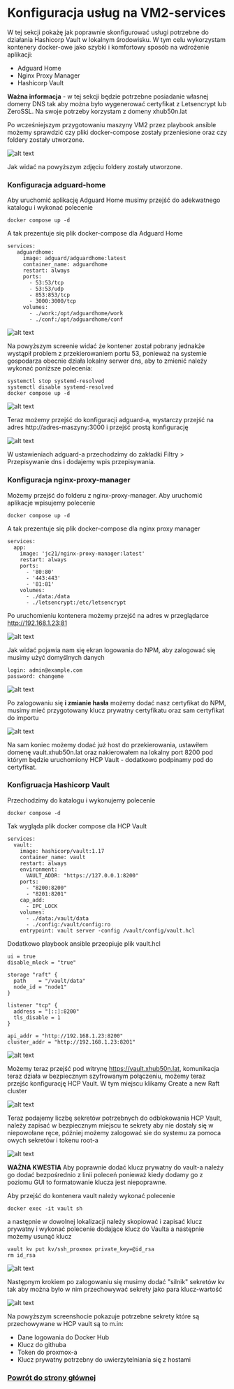 # Konfiguracja usług na VM2-services

W tej sekcji pokażę jak poprawnie skonfigurować usługi potrzebne do działania Hashicorp Vault w lokalnym środowisku. W tym celu wykorzystam kontenery docker-owe jako szybki i komfortowy sposób na wdrożenie aplikacji:
 - Adguard Home
 - Nginx Proxy Manager
 - Hashicorp Vault

**Ważna informacja** - w tej sekcji będzie potrzebne posiadanie własnej domeny DNS tak aby można było wygenerować certyfikat z Letsencrypt lub ZeroSSL. Na swoje potrzeby korzystam z domeny xhub50n.lat

Po wcześniejszym przygotowaniu maszyny VM2 przez playbook ansible możemy sprawdzić czy pliki docker-compose zostały przeniesione oraz czy foldery zostały utworzone.

![alt text](./images/Docker%20configuration/Docker%20configuration/check-docker.png)

Jak widać na powyższym zdjęciu foldery zostały utworzone.

### Konfiguracja adguard-home

Aby uruchomić aplikację Adguard Home musimy przejść do adekwatnego katalogu i wykonać polecenie 

```
docker compose up -d
```

A tak prezentuje się plik docker-compose dla Adguard Home

```
services:
   adguardhome:
     image: adguard/adguardhome:latest
     container_name: adguardhome
     restart: always
     ports:
       - 53:53/tcp
       - 53:53/udp
       - 853:853/tcp
       - 3000:3000/tcp
     volumes:
       - ./work:/opt/adguardhome/work
       - ./conf:/opt/adguardhome/conf
```

![alt text](./images/Docker%20configuration/adguard-error.png)

Na powyższym screenie widać że kontener został pobrany jednakże wystąpił problem z przekierowaniem portu 53, ponieważ na systemie gospodarza obecnie działa lokalny serwer dns, aby to zmienić należy wykonać poniższe polecenia:

```
systemctl stop systemd-resolved
systemctl disable systemd-resolved
docker compose up -d
```

![alt text](./images/Docker%20configuration/adguard-home.png)


Teraz możemy przejść do konfiguracji adguard-a, wystarczy przejść na adres http://adres-maszyny:3000 i przejść prostą konfigurację


![alt text](./images/Docker%20configuration/dns-rewrite.png)

W ustawieniach adguard-a przechodzimy do zakładki Filtry > Przepisywanie dns i dodajemy wpis przepisywania. 

### Konfiguracja nginx-proxy-manager

Możemy przejść do folderu z nginx-proxy-manager. Aby uruchomić aplikacje wpisujemy polecenie 

```
docker compose up -d
```

A tak prezentuje się plik docker-compose dla nginx proxy manager

```
services:
  app:
    image: 'jc21/nginx-proxy-manager:latest'
    restart: always
    ports:
      - '80:80'
      - '443:443'
      - '81:81'
    volumes:
      - ./data:/data
      - ./letsencrypt:/etc/letsencrypt
```

Po uruchomieniu kontenera możemy przejść na adres w przeglądarce http://192.168.1.23:81 

![alt text](npm-conf.png)

Jak widać pojawia nam się ekran logowania do NPM, aby zalogować się musimy użyć domyślnych danych
```
login: admin@example.com
password: changeme
```

![alt text](./images/Docker%20configuration/add-cert.png)

Po zalogowaniu się **i zmianie hasła** możemy dodać nasz certyfikat do NPM, musimy mieć przygotowany klucz prywatny certyfikatu oraz sam certyfikat do importu

![alt text](./images/Docker%20configuration/add-host.png)

Na sam koniec możemy dodać już host do przekierowania, ustawiłem domenę vault.xhub50n.lat oraz nakierowałem na lokalny port 8200 pod którym będzie uruchomiony HCP Vault - dodatkowo podpinamy pod do certyfikat.

### Konfigruacja Hashicorp Vault

Przechodzimy do katalogu i wykonujemy polecenie 

```
docker compose -d
```

Tak wygląda plik docker compose dla HCP Vault

```
services:
  vault:
    image: hashicorp/vault:1.17
    container_name: vault
    restart: always
    environment:
      VAULT_ADDR: "https://127.0.0.1:8200"
    ports:
      - "8200:8200"
      - "8201:8201"
    cap_add:
      - IPC_LOCK
    volumes:
      - ./data:/vault/data
      - ./config:/vault/config:ro
    entrypoint: vault server -config /vault/config/vault.hcl
```

Dodatkowo playbook ansible przeopiuje plik vault.hcl

```
ui = true
disable_mlock = "true"

storage "raft" {
  path    = "/vault/data"
  node_id = "node1"
}

listener "tcp" {
  address = "[::]:8200"
  tls_disable = 1
}

api_addr = "http://192.168.1.23:8200"
cluster_addr = "http://192.168.1.23:8201"
```

![alt text](./images/Docker%20configuration/vault-init.png)

Możemy teraz przejść pod witrynę https://vault.xhub50n.lat, komunikacja teraz działa w bezpiecznym szyfrowanym połączeniu, możemy teraz przejśc konfigurację HCP Vault. W tym miejscu klikamy Create a new Raft cluster

![alt text](./images/Docker%20configuration/create-vault-token.png)

Teraz podajemy liczbę sekretów potrzebnych do odblokowania HCP Vault, należy zapisać w bezpiecznym miejscu te sekrety aby nie dostały się w niepowołane ręce, później możemy zalogować sie do systemu za pomoca owych sekretów i tokenu root-a

![alt text](./images/Docker%20configuration/add-pv-key.png)

**WAŻNA KWESTIA** Aby poprawnie dodać klucz prywatny do vault-a należy go dodać bezpośrednio z linii poleceń ponieważ kiedy dodamy go z poziomu GUI to formatowanie klucza jest niepoprawne. 

Aby przejść do kontenera vault należy wykonać polecenie 

```
docker exec -it vault sh
```

a następnie w dowolnej lokalizacji należy skopiować i zapisać klucz prywatny i wykonać polecenie dodające klucz do Vaulta a następnie możemy usunąć klucz
```
vault kv put kv/ssh_proxmox private_key=@id_rsa
rm id_rsa
```


![alt text](./images/Docker%20configuration/add-kv.png)

Następnym krokiem po zalogowaniu się musimy dodać "silnik" sekretów kv tak aby można było w nim przechowywać sekrety jako para klucz-wartość


![alt text](./images/Docker%20configuration/create-secrets.png)

Na powyższym screenshocie pokazuje potrzebne sekrety które są przechowywane w HCP vault są to m.in:
 - Dane logowania do Docker Hub
 - Klucz do githuba
 - Token do proxmox-a
 - Klucz prywatny potrzebny do uwierzytelniania się z hostami

 ### [Powrót do strony głównej](../Docs.md)